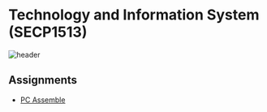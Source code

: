 # Technology and Information System (SECP1513)
![header](https://www.biia.com/wp-content/uploads/2015/04/Information-Technology-300.jpg)

## Assignments
* [PC Assemble](https://github.com/jun9187/PC-assemble)

